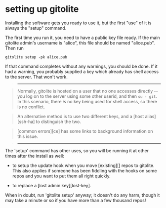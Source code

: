 # setting up gitolite

Installing the software gets you ready to use it, but the first "use" of it is
always the "setup" command.

The first time you run it, you need to have a public key file ready.  If the
main gitolite admin's username is "alice", this file should be named
"alice.pub".  Then run

    gitolite setup -pk alice.pub

If that command completes without any warnings, you should be done.  If it had
a warning, you probably supplied a key which already has shell access to the
server.  That won't work.

>   ----

>   Normally, gitolite is hosted on a user that no one accesses directly --
>   you log on to the server using some other userid, and then `su - git`.  In
>   this scenario, there *is* no key being used for shell access, so there is
>   no conflict.

>   An alternative method is to use two different keys, and a [host
>   alias][ssh-ha] to distinguish the two.

>   [common errors][ce] has some links to background information on this
>   issue.

>   ----

The 'setup' command has other uses, so you will be running it at other times
after the install as well:

  * to setup the update hook when you move [existing][] repos to gitolite.
    This also applies if someone has been fiddling with the hooks on some
    repos and you want to put them all right quickly.

  * to replace a [lost admin key][lost-key].

When in doubt, run 'gitolite setup' anyway; it doesn't do any harm, though it
may take a minute or so if you have more than a few thousand repos!
